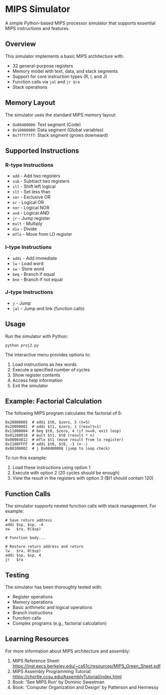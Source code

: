 # MIPS Simulator

A simple Python-based MIPS processor simulator that supports essential MIPS instructions and features.

## Overview

This simulator implements a basic MIPS architecture with:

- 32 general-purpose registers
- Memory model with text, data, and stack segments
- Support for core instruction types (R, I, and J)
- Function calls via `jal` and `jr $ra`
- Stack operations

## Memory Layout

The simulator uses the standard MIPS memory layout:

- `0x00400000`: Text segment (Code)
- `0x10000000`: Data segment (Global variables)
- `0x7fffffff`: Stack segment (grows downward)

## Supported Instructions

### R-type Instructions

- `add` - Add two registers
- `sub` - Subtract two registers
- `sll` - Shift left logical
- `slt` - Set less than
- `xor` - Exclusive OR
- `or` - Logical OR
- `nor` - Logical NOR
- `and` - Logical AND
- `jr` - Jump register
- `mult` - Multiply
- `div` - Divide
- `mflo` - Move from LO register

### I-type Instructions

- `addi` - Add immediate
- `lw` - Load word
- `sw` - Store word
- `beq` - Branch if equal
- `bne` - Branch if not equal

### J-type Instructions

- `j` - Jump
- `jal` - Jump and link (function calls)

## Usage

Run the simulator with Python:

```
python proj2.py
```

The interactive menu provides options to:

1. Load instructions as hex words
2. Execute a specified number of cycles
3. Show register contents
4. Access help information
5. Exit the simulator

## Example: Factorial Calculation

The following MIPS program calculates the factorial of 5:

```
0x20080005  # addi $t0, $zero, 5 (n=5)
0x20090001  # addi $t1, $zero, 1 (result=1)
0x11000004  # beq $t0, $zero, 4 (if n==0, exit loop)
0x01280018  # mult $t1, $t0 (result * n)
0x00004812  # mflo $t1 (move result from lo register)
0x2108FFFF  # addi $t0, $t0, -1 (n--)
0x08100002  # j 0x00400008 (jump to loop check)
```

To run this example:

1. Load these instructions using option 1
2. Execute with option 2 (20 cycles should be enough)
3. View the result in the registers with option 3 ($t1 should contain 120)

## Function Calls

The simulator supports nested function calls with stack management. For example:

```
# Save return address
addi $sp, $sp, -4
sw   $ra, 0($sp)

# Function body...

# Restore return address and return
lw   $ra, 0($sp)
addi $sp, $sp, 4
jr   $ra
```

## Testing

The simulator has been thoroughly tested with:

- Register operations
- Memory operations
- Basic arithmetic and logical operations
- Branch instructions
- Function calls
- Complex programs (e.g., factorial calculation)

## Learning Resources

For more information about MIPS architecture and assembly:

1. MIPS Reference Sheet: https://inst.eecs.berkeley.edu/~cs61c/resources/MIPS_Green_Sheet.pdf
2. MIPS Assembly Programming Tutorial: https://chortle.ccsu.edu/AssemblyTutorial/index.html
3. Book: 'See MIPS Run' by Dominic Sweetman
4. Book: 'Computer Organization and Design' by Patterson and Hennessy

